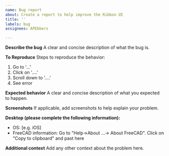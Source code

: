 ```yaml
---
name: Bug report
about: Create a report to help improve the Ribbon UI
title: ''
labels: bug
assignees: APEbbers

---
```


**Describe the bug**
A clear and concise description of what the bug is.

**To Reproduce**
Steps to reproduce the behavior:
1. Go to '...'
2. Click on '....'
3. Scroll down to '....'
4. See error

**Expected behavior**
A clear and concise description of what you expected to happen.

**Screenshots**
If applicable, add screenshots to help explain your problem.

**Desktop (please complete the following information):**
 - OS: [e.g. iOS]
 - FreeCAD information: 
   Go to "Help->About ...-> About FreeCAD". Click on "Copy to clipboard" and past here

**Additional context**
Add any other context about the problem here.
